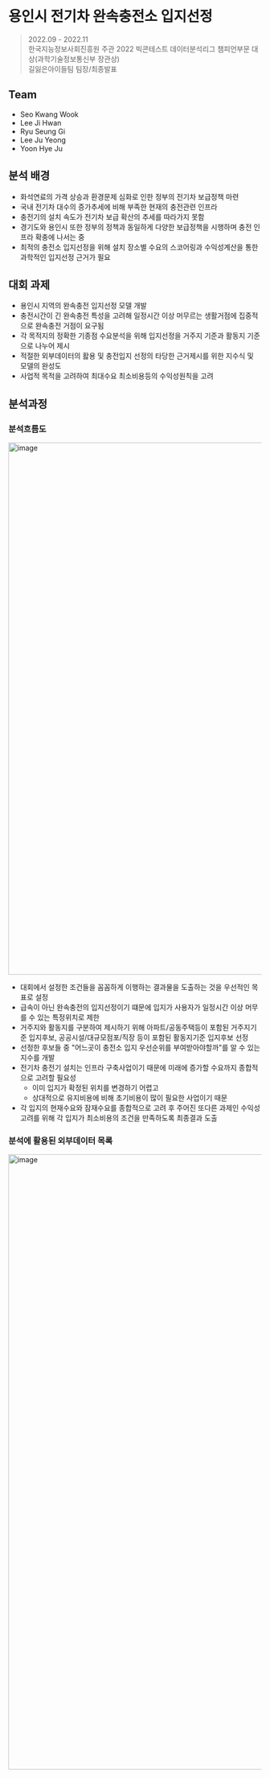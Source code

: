 # 용인시 전기차 완속충전소 입지선정 
> 2022.09 - 2022.11   
> 한국지능정보사회진흥원 주관 2022 빅콘테스트 데이터분석리그 챔피언부문 대상(과학기술정보통신부 장관상)  
> 길잃은아이들팀 팀장/최종발표 


## Team 
- Seo Kwang Wook 
- Lee Ji Hwan
- Ryu Seung Gi 
- Lee Ju Yeong 
- Yoon Hye Ju


## 분석 배경

- 화석연료의 가격 상승과 환경문제 심화로 인한 정부의 전기차 보급정책 마련
- 국내 전기차 대수의 증가추세에 비해 부족한 현재의 충전관련 인프라
- 충전기의 설치 속도가 전기차 보급 확산의 추세를 따라가지 못함
- 경기도와 용인시 또한 정부의 정책과 동일하게 다양한 보급정책을 시행하며 충전 인프라 확충에 나서는 중 
- 최적의 충전소 입지선정을 위해 설치 장소별 수요의 스코어링과 수익성계산을 통한 과학적인 입지선정 근거가 필요  

## 대회 과제
- 용인시 지역의 완속충전 입지선정 모델 개발 
- 충전시간이 긴 완속충전 특성을 고려해 일정시간 이상 머무르는 생활거점에 집중적으로 완속충전 거점이 요구됨
- 각 목적지의 정확한 기종점 수요분석을 위해 입지선정을 거주지 기준과 활동지 기준으로 나누어 제시
- 적절한 외부데이터의 홣용 및 충전입지 선정의 타당한 근거제시를 위한 지수식 및 모델의 완성도
- 사업적 목적을 고려하여 최대수요 최소비용등의 수익성원칙을 고려

## 분석과정 

### 분석흐름도 
<img width="1058" alt="image" src="https://user-images.githubusercontent.com/100064247/209634651-ee5f392c-6285-4aea-bba2-2cda2cbf0357.png">

- 대회에서 설정한 조건들을 꼼꼼하게 이행하는 결과물을 도출하는 것을 우선적인 목표로 설정
- 급속이 아닌 완속충전의 입지선정이기 떄문에 입지가 사용자가 일정시간 이상 머무를 수 있는 특정위치로 제한
- 거주지와 활동지를 구분하여 제시하기 위해 아파트/공동주택등이 포함된 거주지기준 입지후보, 공공시설/대규모점포/직장 등이 포함된 활동지기준 입지후보 선정 
- 선정한 후보들 중 "어느곳이 충전소 입지 우선순위를 부여받아야할까"를 알 수 있는 지수를 개발
- 전기차 충전기 설치는 인프라 구축사업이기 때문에 미래에 증가할 수요까지 종합적으로 고려할 필요성
  * 이미 입지가 확정된 위치를 변경하기 어렵고
  * 상대적으로 유지비용에 비해 초기비용이 많이 필요한 사업이기 때문
- 각 입지의 현재수요와 잠재수요를 종합적으로 고려 후 주어진 또다른 과제인 수익성 고려를 위해 각 입지가 최소비용의 조건을 만족하도록 최종결과 도출 

### 분석에 활용된 외부데이터 목록 
<img width="1223" alt="image" src="https://user-images.githubusercontent.com/100064247/209635967-037261a6-eb87-48e6-8064-a9ff314159e4.png">





